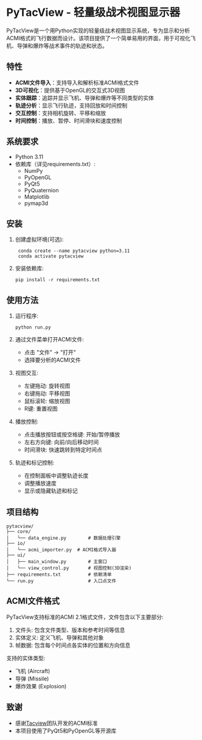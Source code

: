 # PyTacView - 轻量级战术视图显示器

PyTacView是一个用Python实现的轻量级战术视图显示系统，专为显示和分析ACMI格式的飞行数据而设计。该项目提供了一个简单易用的界面，用于可视化飞机、导弹和爆炸等战术事件的轨迹和状态。


## 特性

- **ACMI文件导入**：支持导入和解析标准ACMI格式文件
- **3D可视化**：提供基于OpenGL的交互式3D视图
- **实体跟踪**：追踪并显示飞机、导弹和爆炸等不同类型的实体
- **轨迹分析**：显示飞行轨迹，支持回放和时间控制
- **交互控制**：支持相机旋转、平移和缩放
- **时间控制**：播放、暂停、时间滑块和速度控制

## 系统要求

- Python 3.11
- 依赖库（详见requirements.txt）:
  - NumPy
  - PyOpenGL
  - PyQt5
  - PyQuaternion
  - Matplotlib
  - pymap3d

## 安装

1. 创建虚拟环境(可选):
   ```
    conda create --name pytacview python=3.11
    conda activate pytacview
   ```

2. 安装依赖库:
   ```
   pip install -r requirements.txt
   ```

## 使用方法

1. 运行程序:
   ```
   python run.py
   ```

2. 通过文件菜单打开ACMI文件:
   - 点击 "文件" -> "打开"
   - 选择要分析的ACMI文件

3. 视图交互:
   - 左键拖动: 旋转视图
   - 右键拖动: 平移视图
   - 鼠标滚轮: 缩放视图
   - R键: 重置视图

4. 播放控制:
   - 点击播放按钮或按空格键: 开始/暂停播放
   - 左右方向键: 向前/向后移动时间
   - 时间滑块: 快速跳转到特定时间点

5. 轨迹和标记控制:
   - 在控制面板中调整轨迹长度
   - 调整播放速度
   - 显示或隐藏轨迹和标记

## 项目结构

```
pytacview/
├── core/
│   └── data_engine.py        # 数据处理引擎
├── io/
│   └── acmi_importer.py  # ACMI格式导入器
├── ui/
│   ├── main_window.py        # 主窗口
│   └── view_control.py       # 视图控制(3D渲染)
├── requirements.txt          # 依赖清单
└── run.py                    # 入口点文件
```

## ACMI文件格式

PyTacView支持标准的ACMI 2.1格式文件，文件包含以下主要部分:

1. 文件头: 包含文件类型、版本和参考时间等信息
2. 实体定义: 定义飞机、导弹和其他对象
3. 帧数据: 包含每个时间点各实体的位置和方向信息

支持的实体类型:
- 飞机 (Aircraft)
- 导弹 (Missile)
- 爆炸效果 (Explosion)



## 致谢

- 感谢[Tacview](https://www.tacview.net/)团队开发的ACMI标准
- 本项目使用了PyQt5和PyOpenGL等开源库
